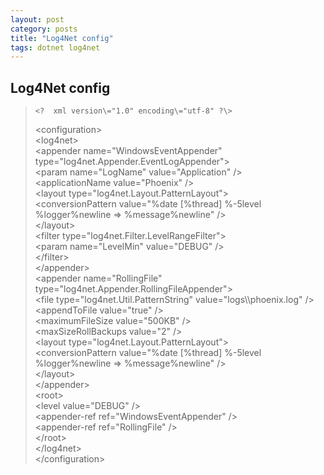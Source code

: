 ```yaml
---
layout: post
category: posts
title: "Log4Net config"
tags: dotnet log4net
---
```


## Log4Net config
> 
>     <?  xml version\="1.0" encoding\="utf-8" ?\>
> <configuration\>  
>   <log4net\>  
>     <appender name\="WindowsEventAppender" type\="log4net.Appender.EventLogAppender"\>  
>       <param name\="LogName" value\="Application" />  
>       <applicationName value\="Phoenix" />  
>       <layout type\="log4net.Layout.PatternLayout"\>  
>         <conversionPattern value\="%date \[%thread\] %-5level %logger%newline =&gt; %message%newline" />  
>       </layout\>  
>       <filter type\="log4net.Filter.LevelRangeFilter"\>   
>         <param name\="LevelMin" value\="DEBUG" />  
>       </filter\>  
>     </appender\>  
>     <appender name\="RollingFile" type\="log4net.Appender.RollingFileAppender"\>  
>       <file type\="log4net.Util.PatternString"   value\="logs\\\\phoenix.log" />  
>       <appendToFile value\="true" />  
>       <maximumFileSize value\="500KB" />  
>       <maxSizeRollBackups value\="2" />  
>       <layout type\="log4net.Layout.PatternLayout"\>  
>         <conversionPattern value\="%date \[%thread\] %-5level %logger%newline =&gt; %message%newline" />  
>       </layout\>  
>     </appender\>    
>     <root\>  
>       <level value\="DEBUG" />    
>       <appender-ref ref\="WindowsEventAppender" />  
>       <appender-ref ref\="RollingFile" />  
>     </root\>  
>   </log4net\>  
> </configuration\>  
 